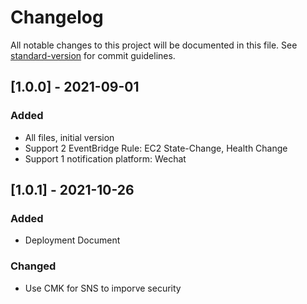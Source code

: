 # Changelog

All notable changes to this project will be documented in this file. See [standard-version](https://github.com/conventional-changelog/standard-version) for commit guidelines.

## [1.0.0] - 2021-09-01
### Added
- All files, initial version
- Support 2 EventBridge Rule: EC2 State-Change, Health Change
- Support 1 notification platform: Wechat

## [1.0.1] - 2021-10-26
### Added
- Deployment Document
### Changed
- Use CMK for SNS to imporve security